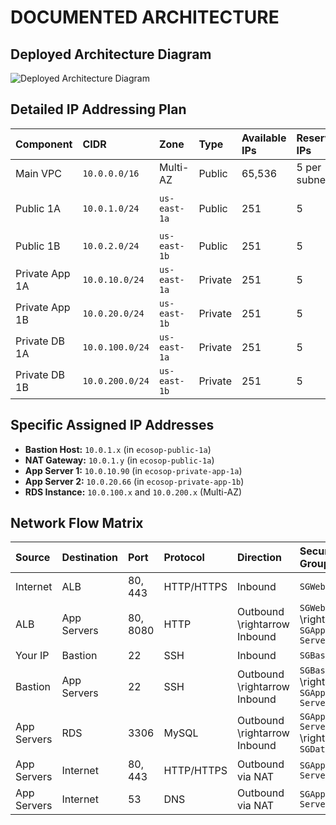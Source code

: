 # DOCUMENTED ARCHITECTURE

## Deployed Architecture Diagram

![Deployed Architecture Diagram](images/ecoshop_architecture.mermaid)

## Detailed IP Addressing Plan

| Component         | CIDR            | Zone       | Type    | Available IPs | Reserved IPs | Usage                   |
| :---------------- | :-------------- | :--------- | :------ | :------------ | :----------- | :---------------------- |
| Main VPC          | `10.0.0.0/16`   | Multi-AZ   | Public  | 65,536        | 5 per subnet | Global Network          |
| Public 1A         | `10.0.1.0/24`   | `us-east-1a`| Public  | 251           | 5            | Web Tier, Bastion       |
| Public 1B         | `10.0.2.0/24`   | `us-east-1b`| Public  | 251           | 5            | Web Tier, ALB           |
| Private App 1A    | `10.0.10.0/24`  | `us-east-1a`| Private | 251           | 5            | App Tier, Server 1      |
| Private App 1B    | `10.0.20.0/24`  | `us-east-1b`| Private | 251           | 5            | App Tier, Server 2      |
| Private DB 1A     | `10.0.100.0/24` | `us-east-1a`| Private | 251           | 5            | Database                |
| Private DB 1B     | `10.0.200.0/24` | `us-east-1b`| Private | 251           | 5            | Database                |



## Specific Assigned IP Addresses

* **Bastion Host:** `10.0.1.x` (in `ecosop-public-1a`)
* **NAT Gateway:** `10.0.1.y` (in `ecosop-public-1a`)
* **App Server 1:** `10.0.10.90` (in `ecosop-private-app-1a`)
* **App Server 2:** `10.0.20.66` (in `ecosop-private-app-1b`)
* **RDS Instance:** `10.0.100.x` and `10.0.200.x` (Multi-AZ)

## Network Flow Matrix

| Source      | Destination   | Port      | Protocol    | Direction                 | Security Group                  |
| :---------- | :------------ | :-------- | :---------- | :------------------------ | :------------------------------ |
| Internet    | ALB           | 80, 443   | HTTP/HTTPS  | Inbound                   | `SGWeb-ALB`                     |
| ALB         | App Servers   | 80, 8080  | HTTP        | Outbound <span class="math-inline">\\rightarrow</span> Inbound | `SGWeb-ALB` <span class="math-inline">\\rightarrow</span> `SGApp-Servers` |
| Your IP     | Bastion       | 22        | SSH         | Inbound                   | `SGBastion`                     |
| Bastion     | App Servers   | 22        | SSH         | Outbound <span class="math-inline">\\rightarrow</span> Inbound | `SGBastion` <span class="math-inline">\\rightarrow</span> `SGApp-Servers` |
| App Servers | RDS           | 3306      | MySQL       | Outbound <span class="math-inline">\\rightarrow</span> Inbound | `SGApp-Servers` <span class="math-inline">\\rightarrow</span> `SGDatabase` |
| App Servers | Internet      | 80, 443   | HTTP/HTTPS  | Outbound via NAT          | `SGApp-Servers`                 |
| App Servers | Internet      | 53        | DNS         | Outbound via NAT          | `SGApp-Servers`                 |

